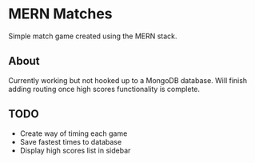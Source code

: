 # MERN Matches

Simple match game created using the MERN stack.

## About

Currently working but not hooked up to a MongoDB database.
Will finish adding routing once high scores functionality is complete.

## TODO

- Create way of timing each game
- Save fastest times to database
- Display high scores list in sidebar
